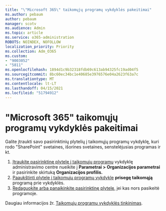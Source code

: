 ```yaml
---
title: "\"Microsoft 365\" taikomųjų programų vykdyklės pakeitimai"
ms.author: pebaum
author: pebaum
manager: scotv
ms.audience: Admin
ms.topic: article
ms.service: o365-administration
ROBOTS: NOINDEX, NOFOLLOW
localization_priority: Priority
ms.collection: Adm_O365
ms.custom:
- "9003052"
- "5811"
ms.openlocfilehash: 1894d1c9b32318fdb69c613ab94325fc19ad04f5
ms.sourcegitcommit: 8bc60ec34bc1e40685e3976576e04a2623f63a7c
ms.translationtype: MT
ms.contentlocale: lt-LT
ms.lasthandoff: 04/15/2021
ms.locfileid: "51794912"
---
```

# <a name="make-changes-to-the-microsoft-365-app-launcher"></a>"Microsoft 365" taikomųjų programų vykdyklės pakeitimai

Galite įtraukti savo pasirinktinių plytelių į taikomųjų programų vykdyklę, kuri rodo "SharePoint" svetaines, išorines svetaines, senstelėjusias programas ir kt.

1. [Įtraukite pasirinktinę plytelę į taikomųjų programų](https://docs.microsoft.com/microsoft-365/admin/manage/customize-the-app-launcher) vykdyklę administravimo centre nueikite į **Parametrai > Organizacijos parametrai** ir pasirinkite skirtuką **Organizacijos profilis.**
2. [Paaukštinti plytelę į taikomųjų programų vykdyklę](https://docs.microsoft.com/microsoft-365/admin/manage/customize-the-app-launcher#promote-the-tile-to-app-launcher) **prisegę taikomąją** programą prie vykdyklės.
3. [Redaguokite arba panaikinkite pasirinktinę plytelę,](https://docs.microsoft.com/microsoft-365/admin/manage/customize-the-app-launcher#edit-or-delete-a-custom-tile) jei kas nors pasikeitė programoje.

Daugiau informacijos žr. [Taikomųjų programų vykdyklės tinkinimas](https://docs.microsoft.com/microsoft-365/admin/manage/customize-the-app-launcher).
